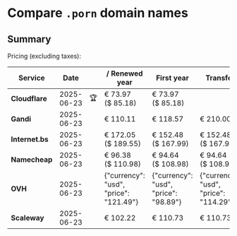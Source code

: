# Compare `.porn` domain names

## Summary

Pricing (excluding taxes):

| Service | Date |  | / Renewed year | First year | Transfer | Restoration |
|--|--|--|--|--|--|--|
| **Cloudflare** | 2025-06-23 | 🏆 | € 73.97<br>($ 85.18) | € 73.97<br>($ 85.18) |  |  |
| **Gandi** | 2025-06-23 |  | € 110.11 | € 118.57 | € 210.00 | € 153.91 |
| **Internet.bs** | 2025-06-23 |  | € 172.05<br>($ 189.55) | € 152.48<br>($ 167.99) | € 152.48<br>($ 167.99) | € 287.35<br>($ 316.59) |
| **Namecheap** | 2025-06-23 |  | € 96.38<br>($ 110.98) | € 94.64<br>($ 108.98) | € 94.64<br>($ 108.98) |  |
| **OVH** | 2025-06-23 |  | {"currency": "usd", "price": "121.49"} | {"currency": "usd", "price": "98.89"} | {"currency": "usd", "price": "114.29"} |  |
| **Scaleway** | 2025-06-23 |  | € 102.22 | € 110.73 | € 110.73 | € 99.15 |
